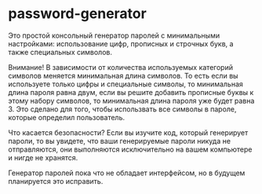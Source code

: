 # password-generator

Это простой консольный генератор паролей с минимальными настройками: использование цифр, прописных и строчных букв, а также специальных символов.

Внимание! В зависимости от количества используемых категорий символов меняется минимальная длина символов. То есть если вы используете только цифры и специальные символы, то минимальная длина пароля равна двум, если вы решите добавить прописные буквы к этому набору символов, то минимальная длина пароля уже будет равна 3. Это сделано для того, чтобы использвать все символы в пароле, которые определил пользователь.

Что касается безопасности? Если вы изучите код, который генерирует пароли, то вы увидете, что ваши генерируемые пароли никуда не отправляются, они выполняются исключительно на вашем компьютере и нигде не хранятся.

Генератор паролей пока что не обладает интерфейсом, но в будущем планируется это исправить.
